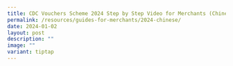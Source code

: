 ```yaml
---
title: CDC Vouchers Scheme 2024 Step by Step Video for Merchants (Chinese)
permalink: /resources/guides-for-merchants/2024-chinese/
date: 2024-01-02
layout: post
description: ""
image: ""
variant: tiptap
---
```

